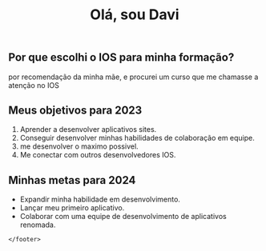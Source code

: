 <!DOCTYPE html>
<html lang="pt-BR">
<head>
    <meta charset="UTF-8">
    <meta name="viewport" content="width=device-width, initial-scale=1.0">
    <title>Minha Página de Apresentação</title>
</head>
<body>
    <header>
        <h1>Olá, sou Davi</h1>
    </header>
    <main>
        <section>
            <h2>Por que escolhi o IOS para minha formação?</h2>
            <p>por recomendação da minha mãe, e procurei um curso que me chamasse a atenção no IOS<p>
        </section>
        <section>
            <h2>Meus objetivos para 2023 </h2>
            <ol>
                <li>Aprender a desenvolver aplicativos sites.</li>
                <li>Conseguir desenvolver minhas habilidades de colaboração em equipe.</li>
                <li>me desenvolver o maximo possivel.</li>
                <li>Me conectar com outros desenvolvedores IOS.</li>
            </ol>
        </section>
        <section>
            <h2>Minhas metas para 2024</h2>
            <ul>
                <li>Expandir minha habilidade em desenvolvimento.</li>
                <li>Lançar meu primeiro aplicativo.</li>
                <li>Colaborar com uma equipe de desenvolvimento de aplicativos renomada.</li>
            </ul>
        </section>
    </main>
    <footer>

    </footer>
</body>
</html>

